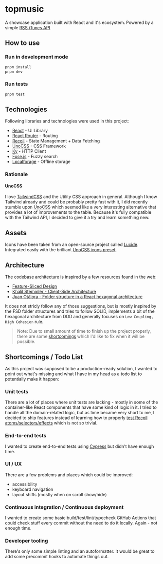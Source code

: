 # topmusic

A showcase application built with React and it's ecosystem. Powered by a simple [RSS iTunes API](https://itunes.apple.com/us/rss/topalbums/limit=100/json).

## How to use

### Run in development mode

```bash
pnpm install
pnpm dev
```

### Run tests

```bash
pnpm test
```

## Technologies

Following libraries and technologies were used in this project:

- [React](https://github.com/facebook/react) - UI Library
- [React Router](https://github.com/remix-run/react-router) - Routing
- [Recoil](https://github.com/facebookexperimental/Recoil) - State Management + Data Fetching
- [UnoCSS](https://github.com/unocss/unocss) - CSS Framework
- [Ky](https://github.com/sindresorhus/ky) - HTTP Client
- [Fuse.js](https://github.com/krisk/Fuse) - Fuzzy search
- [Localforage](https://github.com/localForage/localForage) - Offline storage

### Rationale

#### UnoCSS

I love [TailwindCSS](https://tailwindcss.com/) and the Utility CSS approach in general. Although I know Tailwind already and could be probably pretty fast with it, I did recently stumble upon [UnoCSS](https://unocss.dev/) which seemed like a very interesting alternative that provides a lot of improvements to the table. Because it's fully compatible with the Tailwind API, I decided to give it a try and learn something new.

## Assets

Icons have been taken from an open-source project called [Lucide](https://lucide.dev/). Integrated easily with the brilliant [UnoCSS icons preset](https://unocss.dev/presets/icons).

## Architecture

The codebase architecture is inspired by a few resources found in the web:

- [Feature-Sliced Design](https://feature-sliced.design/)
- [Khalil Stemmler - Client-Side Architecture](https://khalilstemmler.com/articles/client-side-architecture/introduction/)
- [Juan Otálora - Folder structure in a React hexagonal architecture](https://dev.to/juanoa/folder-structure-in-a-react-hexagonal-architecture-h77)

It does not stricly follow any of those suggestions, but is mostly inspired by the FSD folder structures and tries to follow SOLID, implements a bit of the hexagonal architecture from DDD and generally focuses on `Low Coupling, High Cohesion` rule.

> Note: Due to small amount of time to finish up the project properly, there are some [shortcomings](#shortcomings) which I'd like to fix when it will be possible.

## Shortcomings / Todo List

As this project was supposed to be a production-ready solution, I wanted to point out what's missing and what I have in my head as a todo list to potentially make it happen:

### Unit tests

There are a lot of places where unit tests are lacking - mostly in some of the container-like React components that have some kind of logic in it. I tried to handle all the domain-related logic, but as time became very short to me, I decided to ship features instead of learning how to properly [test Recoil atoms/selectors/effects](https://recoiljs.org/docs/guides/testing/) which is not so trivial.

### End-to-end tests

I wanted to create end-to-end tests using [Cypress](https://www.cypress.io/) but didn't have enough time.

### UI / UX

There are a few problems and places which could be improved:
- accessibility
- keyboard navigation
- layout shifts (mostly when on scroll show/hide)

### Continuous integration / Continuous deployment

I wanted to create some basic build/test/lint/typecheck GitHub Actions that could check stuff every commit without the need to do it locally. Again - not enough time.

### Developer tooling

There's only some simple linting and an autoformatter. It would be great to add some precommit hooks to automate things out.